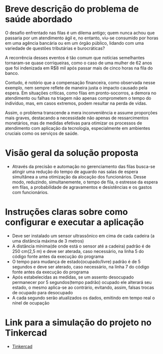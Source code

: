 # Breve descrição do problema de saúde abordado
  O desafio enfrentado nas filas é um dilema antigo; quem nunca achou que passaria por  um atendimento ágil e, no entanto, viu-se consumido por horas em uma agência bancária ou em um órgão público, lidando com uma variedade de questões tributárias e burocráticas?
  
  A recorrência desses eventos é tão comum que notícias semelhantes tornaram-se quase corriqueiras, como o caso de uma mulher de 62 anos que foi indenizada em R$8 mil após passar mais de cinco horas na fila do banco.
  
  Contudo, é notório que a compensação financeira, como observada nesse exemplo, nem sempre reflete de maneira justa o impacto causado pela espera. Em situações críticas, como filas em pronto-socorros, a demora no atendimento ou falhas na triagem não apenas comprometem o tempo do indivíduo, mas, em casos extremos, podem resultar na perda de vidas.
  
  Assim, o problema transcende a mera inconveniência e assume proporções mais graves, destacando a necessidade não apenas de ressarcimentos monetários, mas de medidas efetivas para otimizar os processos de atendimento com aplicação da tecnologia, especialmente em ambientes cruciais como os serviços de saúde.




# Visão geral da solução proposta
- Através da precisão e automação no gerenciamento das filas busca-se atingir uma redução do tempo de aguardo nas salas de espera simultânea a uma otimização da alocação dos funcionários. Desse modo, reduzindo, simultanemente, o tempo de fila, o estresse da espera em filas, a probabilidade de agravamentos e desistências e os gastos com funcionários.



# Instruções claras sobre como configurar e executar a aplicação
- Deve ser instalado um sensor ultrassônico em cima de cada cadeira (a uma distância máxima de 3 metros)
- A distância mínima(de onde está o sensor até a cadeira) padrão é de 250 cm(2,5 m) e deve ser aterada, caso necessário, na linha 5 do código fonte antes da execução do programa
- O tempo para mudança de estado(ocupado/livre) padrão é de 5 segundos e deve ser aterado, caso necessário, na linha 7 do código fonte antes da execução do programa
- Após estabelecidas as medidas, se um assento desocupado permanecer por 5 segundos(tempo padrão) ocupado ele alterará seu estado, o mesmo aplica-se ao contrário, evitando, assim, falsas trocas de ocupado para desocupado
- A cada segundo serão atualizados os dados, emitindo em tempo real o nínel de ocupação



# Link para a simulação do projeto no Tinkercad
- [Tinkercad](https://www.tinkercad.com/things/j8fB9hAidMW-copy-of-prototipo-fila-zero?sharecode=tAsmiBubC6UIdh47A9eoEdCNaOpWQvlZMAgWjoF1_18)
